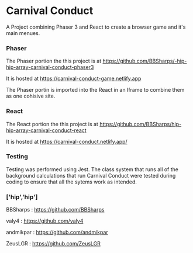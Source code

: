 # Carnival Conduct

A Project combining Phaser 3 and React to create a browser game and it's main menues.

### Phaser
The Phaser portion the this project is at https://github.com/BBSharps/-hip-hip-array-carnival-conduct-phaser3

It is hosted at https://carnival-conduct-game.netlify.app

The Phaser portin is imported into the React in an Iframe to combine them as one cohisive site.


### React
The React portion the this project is at https://github.com/BBSharps/hip-hip-array-carnival-conduct-react

It is hosted at https://carnival-conduct.netlify.app/


### Testing 
Testing was performed using Jest. The class system that runs all of the background calculations that run Carnival Conduct were tested during coding to ensure that all the sytems work as intended.

### ['hip','hip']
BBSharps           : https://github.com/BBSharps

valy4              : https://github.com/valy4 

andmikpar          : https://github.com/andmikpar 

ZeusLGR            : https://github.com/ZeusLGR 
